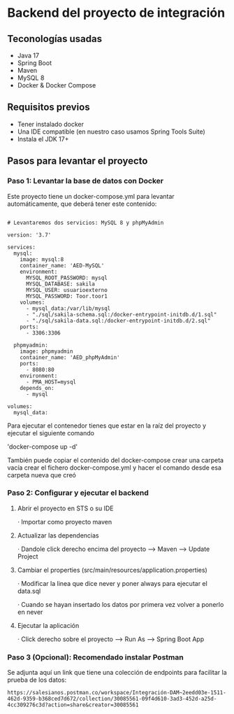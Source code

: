 # Backend del proyecto de integración

## Teconologías usadas

- Java 17
- Spring Boot
- Maven
- MySQL 8
- Docker & Docker Compose


## Requisitos previos

- Tener instalado docker
- Una IDE compatible (en nuestro caso usamos Spring Tools Suite)
- Instala el JDK 17+

## Pasos para levantar el proyecto

### Paso 1: Levantar la base de datos con Docker

Este proyecto tiene un docker-compose.yml para levantar automáticamente, que deberá tener este contenido:

```

# Levantaremos dos servicios: MySQL 8 y phpMyAdmin

version: '3.7'

services:
  mysql:
    image: mysql:8
    container_name: 'AED-MySQL'
    environment:
      MYSQL_ROOT_PASSWORD: mysql
      MYSQL_DATABASE: sakila
      MYSQL_USER: usuarioexterno
      MYSQL_PASSWORD: Toor.toor1
    volumes:
      - mysql_data:/var/lib/mysql
      - "./sql/sakila-schema.sql:/docker-entrypoint-initdb.d/1.sql"
      - "./sql/sakila-data.sql:/docker-entrypoint-initdb.d/2.sql"
    ports:
      - 3306:3306

  phpmyadmin:
    image: phpmyadmin
    container_name: 'AED_phpMyAdmin'
    ports:
      - 8080:80
    environment:
      - PMA_HOST=mysql
    depends_on:
      - mysql

volumes:
  mysql_data:

```

Para ejecutar el contenedor tienes que estar en la raíz del proyecto y ejecutar el siguiente comando

'docker-compose up -d'

También puede copiar el contenido del docker-compose crear una carpeta vacía crear el fichero 
docker-compose.yml y hacer el comando desde esa carpeta nueva que creó 

### Paso 2: Configurar y ejecutar el backend

1. Abrir el proyecto en STS o su IDE

   · Importar como proyecto maven

2. Actualizar las dependencias

   · Dandole click derecho encima del proyecto --> Maven --> Update Project

3. Cambiar el properties (src/main/resources/application.properties)

    · Modificar la linea que dice never y poner always para ejecutar el data.sql

    · Cuando se hayan insertado los datos por primera vez volver a ponerlo en never

4. Ejecutar la aplicación

   · Click derecho sobre el proyecto --> Run As --> Spring Boot App

### Paso 3 (Opcional): Recomendado instalar Postman

Se adjunta aquí un link que tiene una colección de endpoints para facilitar la prueba de los datos:

    https://salesianos.postman.co/workspace/Integración-DAM~2eedd03e-1511-462d-9359-b368ced7d672/collection/30085561-09f4d610-3ad3-452d-a25d-4cc309276c3d?action=share&creator=30085561